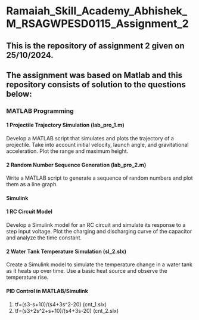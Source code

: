 # Ramaiah_Skill_Academy_Abhishek_M_RSAGWPESD0115_Assignment_2

## This is the repository of assignment 2 given on 25/10/2024.
## The assignment was based on Matlab and this repository consists of solution to the questions below:

### MATLAB Programming

#### 1 Projectile Trajectory Simulation (lab_pro_1.m)
Develop a MATLAB script that simulates and plots the trajectory of a projectile. Take into account initial velocity, launch angle, and gravitational acceleration. Plot the range and maximum height.

#### 2 Random Number Sequence Generation (lab_pro_2.m)
Write a MATLAB script to generate a sequence of random numbers and plot them as a line graph.

#### Simulink
#### 1 RC Circuit Model
Develop a Simulink model for an RC circuit and simulate its response to a step input voltage. Plot the charging and discharging curve of the capacitor and analyze the time constant.

#### 2 Water Tank Temperature Simulation (sl_2.slx)
Create a Simulink model to simulate the temperature change in a water tank as it heats up over time. Use a basic heat source and observe the temperature rise.

#### PID Control in MATLAB/Simulink
1. tf=(s3-s+10)/(s4+3s^2-20) (cnt_1.slx)
2. tf=(s3+2s^2+s+10)/(s4+3s-20) (cnt_2.slx)
